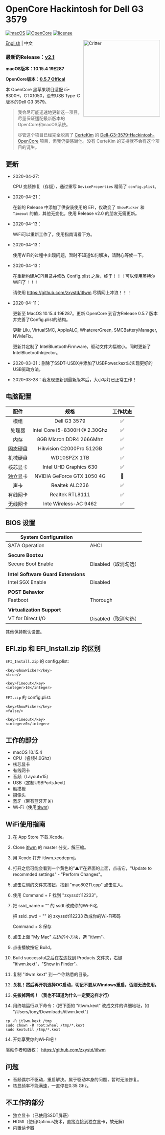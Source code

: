 # OpenCore Hackintosh for Dell G3 3579

[![macOS](https://img.shields.io/badge/macOS-10.15.4-orange)](https://www.apple.com/macos/catalina/)
[![OpenCore](https://img.shields.io/badge/OpenCore-0.5.7-9cf)](https://github.com/acidanthera/OpenCorePkg)
[![license](https://img.shields.io/badge/license-Anti%20996-blue.svg)](https://github.com/996icu/996.ICU/blob/master/LICENSE)

<img align="right" src="https://support.apple.com/content/dam/edam/applecare/images/en_US/macos/psp-mini-hero-macos-high-sierra-whats-new_2x.png" alt="Critter" width="250">

[English](https://github.com/tonyleelyy/OpenCore-Hackintosh-Dell-G3-3579/blob/master/README.md) | 中文

### 最新的Release：[v2.1](https://github.com/tonyleelyy/OpenCore-Hackintosh-Dell-G3-3579/releases/tag/v2.1)

**macOS版本：10.15.4 19E287**

**OpenCore版本：[0.5.7 Offical](https://github.com/acidanthera/OpenCorePkg/releases/tag/0.5.7)**

本 OpenCore 黑苹果项目适配 i5-8300H，GTX1050，没有USB Type-C版本的Dell G3 3579。

> 我会尽可能迅速地更新这一项目，尽量保证适配最新版本的OpenCore和macOS系统。
>
> 尽管这个项目已经完全脱离了 [CerteKim](https://github.com/CerteKim) 的 [Dell-G3-3579-Hackintosh-OpenCore](https://github.com/CerteKim/Dell-G3-3579-Hackintosh-OpenCore) 项目，但我仍要感谢他。没有 CerteKim 的支持就不会有这个项目的诞生。

## 更新
- 2020-04-27:

  CPU 变频修复（存疑），通过重写 `DeviceProperties` 精简了 `config.plist`。

- 2020-04-21：

  在新的 Release 中添加了供安装使用的 EFI，仅改变了 `ShowPicker` 和 `Timeout` 的值，其他无变化。使用 Release v2.0 的朋友无需更新。

- 2020-04-13：

  WiFi可以重新工作了，使用指南请看下方。

- 2020-04-13：

  使用WiFi的过程中出现问题，暂时不知道如何解决，请耐心等候一下。

- 2020-04-13：

  在重新构建ACPI目录并修改 Config.plist 之后，终于！！！可以使用英特尔WiFi了！！！

  请使用 https://github.com/zxystd/itlwm 尽情网上冲浪！！！

- 2020-04-11：

  更新至 MacOS 10.15.4 19E287。更新 OpenCore 到官方Release 0.5.7 版本并完善了Config.plist的结构。

  更新 Lilu, VirtualSMC, AppleALC, WhateverGreen, SMCBatteryManager, NVMeFix。

  更新并定制了 IntelBluetoothFirmware，驱动文件大幅缩小。同时更新了 IntelBluetoothInjector。

- 2020-03-31：删除了SSDT-USBX并添加了USBPower.kext以实现更好的USB驱动方法。

- 2020-03-28：我发现更新到最新版本后，大小写灯已正常工作！



## 电脑配置

|   配件   |             规格              | 工作状态 |
| :------: | :---------------------------: | :------: |
|   模组   |         Dell G3 3579          |    ✅     |
|  处理器  | Intel Core i5-8300H @ 2.30Ghz |    ✅     |
|   内存   |    8GB Micron DDR4 2666Mhz    |    ✅     |
| 固态硬盘 |   Hikvision C2000Pro 512GB    |    ✅     |
| 机械硬盘 |         WD10SPZX 1TB          |    ✅     |
| 核芯显卡 |    Intel UHD Graphics 630    |    ✅     |
| 独立显卡 |  NVIDIA GeForce GTX 1050 4G   |    🚫     |
|   声卡   |        Realtek ALC236         |    ✅     |
| 有线网卡 |        Realtek RTL8111        |    ✅     |
| 无线网卡 |     Inte Wireless-AC 9462     |  ✅  |

## BIOS 设置

| **System Configuration** |      |
| --- | --- |
| SATA Operation       | AHCI |
|                      |      |
| **Secure Bootxu**   |      |
| Secure Boot Enable   | Disabled（取消勾选） |
|  |                    |
| **Intel Software Guard Extensions** |                    |
| Intel SGX Enable | Disabled           |
|  |                    |
| **POST Behavior** |                    |
| Fastboot | Thorough           |
|  |                    |
| **Virtualization Support** |                    |
| VT for Direct I/O | Disabled（取消勾选） |

其他保持默认设置。

## EFI.zip 和 EFI_Install.zip 的区别
 `EFI_Install.zip` 的 config.plist:

```
<key>ShowPicker</key>
<true/>

<key>Timeout</key>
<integer>10</integer>
```

 `EFI.zip` 的 config.plist:

```
<key>ShowPicker</key>
<false/>

<key>Timeout</key>
<integer>0</integer>
```


## 工作的部分

- macOS 10.15.4
- CPU（睿频4.0Ghz）
- 核芯显卡
- 有线网卡
- 音频（Layout=15）
- USB（定制USBPorts.kext）
- 触摸板
- 摄像头
- 蓝牙（带有蓝牙开关）
- Wi-Fi（使用[itlwm](https://github.com/zxystd/itlwm))

## WiFi使用指南

1. 在 App Store 下载 Xcode。

2. Clone [itlwm](https://github.com/zxystd/itlwm) 的 master 分支，解压缩。

3. 用 Xcode 打开 itlwm.xcodeproj。

4. 打开之后可能会看到一个黄色的“⚠️1”在界面的上面，点击它，"Update to recommded settings" - "Perform Changes"。

5. 点击左侧的文件夹按钮，找到 "mac80211.cpp" 点击进入。

6. 使用 Command + F 找到 "zxyssdt112233"。

7. 把 ssid_name = "" 的 ssdt 改成你的Wi-Fi名

   把 ssid_pwd = "" 的 zxyssdt112233 改成你的Wi-Fi密码

   Command + S 保存

8. 点击上面 "My Mac" 左边的小方块，选 "itlwm"。

9. 点击播放按钮 Build。

10. Build successful之后在左边找到 Products 文件夹，右键 "itlwm.kext"，"Show in Finder"。

11. 复制 "itlwm.kext" 到一个你熟悉的目录。

12. **关机！然后再开机选择OC启动，切记不要从Windows重启，否则无法使用。**

13. **先拔掉网线！（我也不知道为什么一定要这样才行）**

14. 用终端运行以下命令：（把下面的 "itlwm.kext" 改成文件的详细地址，如 "/Users/tony/Downloads/itlwm.kext"）

```
cp -R itlwm.kext /tmp
sudo chown -R root:wheel /tmp/*.kext
sudo kextutil /tmp/*.kext
```

14. 开始享受你的Wi-Fi吧！

驱动作者和版权：
https://github.com/zxystd/itlwm

## 问题

- 音频偶尔不驱动，重启解决。属于驱动本身的问题，暂时无法修复。
- 核显频率不能满速，一直停在0.35 Ghz。

## 不工作的部分

- 独立显卡（已使用SSDT屏蔽）
- HDMI（使用Optimus技术，直接连接到独立显卡，故无解）
- 内置读卡器
